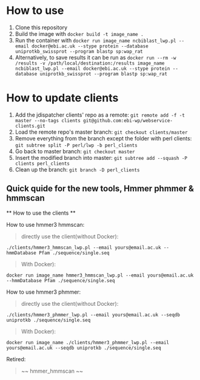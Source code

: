 # How to use

1. Clone this repository
2. Build the image with `docker build -t image_name .`
3. Run the container with `docker run image_name ncbiblast_lwp.pl --email docker@ebi.ac.uk --stype protein --database uniprotkb_swissprot --program blastp sp:wap_rat`
4. Alternatively, to save results it can be run as `docker run --rm -w /results -v /path/local/destination:/results image_name ncbiblast_lwp.pl --email docker@ebi.ac.uk --stype protein --database uniprotkb_swissprot --program blastp sp:wap_rat`

# How to update clients

1. Add the jdispatcher clients' repo as a remote: `git remote add -f -t master --no-tags clients git@github.com:ebi-wp/webservice-clients.git`
2. Load the remote repo's master branch: `git checkout clients/master`
3. Remove everything from the branch except the folder with perl clients: `git subtree split -P perl/lwp -b perl_clients`
4. Go back to master branch: `git checkout master`
5. Insert the modified branch into master: `git subtree add --squash -P clients perl_clients`
6. Clean up the branch: `git branch -D perl_clients`

## Quick quide for the new tools, Hmmer phmmer & hmmscan
** How to use the clients **

How to use hmmer3 hmmscan:
> directly use the client(without Docker):
```
./clients/hmmer3_hmmscan_lwp.pl --email yours@email.ac.uk --hmmDatabase Pfam ./sequence/single.seq
```

> With Docker):
```
docker run image_name hmmer3_hmmscan_lwp.pl --email yours@email.ac.uk --hmmDatabase Pfam ./sequence/single.seq
```


How to use hmmer3 phmmer:
> directly use the client(without Docker):
```
./clients/hmmer3_phmmer_lwp.pl --email yours@email.ac.uk --seqdb uniprotkb ./sequence/single.seq
```

> With Docker):
```
docker run image_name ./clients/hmmer3_phmmer_lwp.pl --email yours@email.ac.uk --seqdb uniprotkb ./sequence/single.seq
```

Retired:
>  ~~ hmmer_hmmscan ~~ 